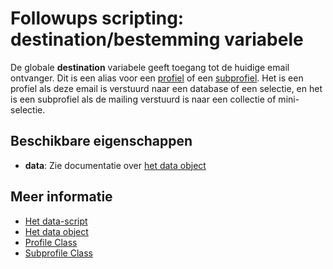 # Followups scripting: destination/bestemming variabele

De globale **destination** variabele geeft toegang tot de huidige email ontvanger. 
Dit is een alias voor een [profiel](./followups-scripting-profile.md) of een
[subprofiel](./followups-scripting-subprofile.md). Het is een profiel als deze 
email is verstuurd naar een database of een selectie, en het is een subprofiel als 
de mailing verstuurd is naar een collectie of mini-selectie. 

## Beschikbare eigenschappen

* **data**: Zie documentatie over [het data object](./followups-scripting-data)

## Meer informatie

* [Het data-script](./followups-scripting)
* [Het data object](./followups-scripting-data)
* [Profile Class](./followups-scripting-profile)
* [Subprofile Class](./followups-scripting-subprofile)

